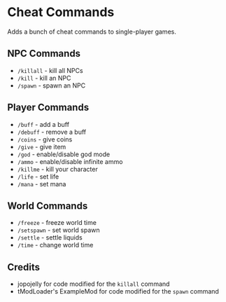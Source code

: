 ﻿# Cheat Commands
Adds a bunch of cheat commands to single-player games.

## NPC Commands
* `/killall` - kill all NPCs
* `/kill` - kill an NPC
* `/spawn` - spawn an NPC

## Player Commands
* `/buff` - add a buff
* `/debuff` - remove a buff
* `/coins` - give coins
* `/give` - give item
* `/god` - enable/disable god mode
* `/ammo` - enable/disable infinite ammo
* `/killme` - kill your character
* `/life` - set life
* `/mana` - set mana

## World Commands
* `/freeze` - freeze world time
* `/setspawn` - set world spawn
* `/settle` - settle liquids
* `/time` - change world time

## Credits
* jopojelly for code modified for the `killall` command
* tModLoader's ExampleMod for code modified for the `spawn` command